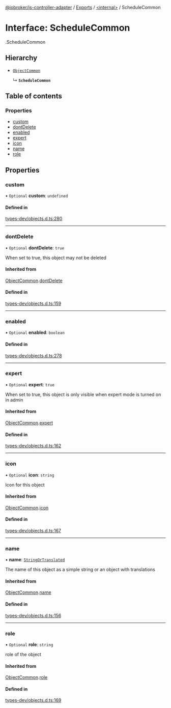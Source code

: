 [@iobroker/js-controller-adapter](../README.md) / [Exports](../modules.md) / [<internal\>](../modules/internal_.md) / ScheduleCommon

# Interface: ScheduleCommon

[<internal>](../modules/internal_.md).ScheduleCommon

## Hierarchy

- [`ObjectCommon`](internal_.ObjectCommon.md)

  ↳ **`ScheduleCommon`**

## Table of contents

### Properties

- [custom](internal_.ScheduleCommon.md#custom)
- [dontDelete](internal_.ScheduleCommon.md#dontdelete)
- [enabled](internal_.ScheduleCommon.md#enabled)
- [expert](internal_.ScheduleCommon.md#expert)
- [icon](internal_.ScheduleCommon.md#icon)
- [name](internal_.ScheduleCommon.md#name)
- [role](internal_.ScheduleCommon.md#role)

## Properties

### custom

• `Optional` **custom**: `undefined`

#### Defined in

[types-dev/objects.d.ts:280](https://github.com/ioBroker/ioBroker.js-controller/blob/d3b924cd/packages/types-dev/objects.d.ts#L280)

___

### dontDelete

• `Optional` **dontDelete**: ``true``

When set to true, this object may not be deleted

#### Inherited from

[ObjectCommon](internal_.ObjectCommon.md).[dontDelete](internal_.ObjectCommon.md#dontdelete)

#### Defined in

[types-dev/objects.d.ts:159](https://github.com/ioBroker/ioBroker.js-controller/blob/d3b924cd/packages/types-dev/objects.d.ts#L159)

___

### enabled

• `Optional` **enabled**: `boolean`

#### Defined in

[types-dev/objects.d.ts:278](https://github.com/ioBroker/ioBroker.js-controller/blob/d3b924cd/packages/types-dev/objects.d.ts#L278)

___

### expert

• `Optional` **expert**: ``true``

When set to true, this object is only visible when expert mode is turned on in admin

#### Inherited from

[ObjectCommon](internal_.ObjectCommon.md).[expert](internal_.ObjectCommon.md#expert)

#### Defined in

[types-dev/objects.d.ts:162](https://github.com/ioBroker/ioBroker.js-controller/blob/d3b924cd/packages/types-dev/objects.d.ts#L162)

___

### icon

• `Optional` **icon**: `string`

Icon for this object

#### Inherited from

[ObjectCommon](internal_.ObjectCommon.md).[icon](internal_.ObjectCommon.md#icon)

#### Defined in

[types-dev/objects.d.ts:167](https://github.com/ioBroker/ioBroker.js-controller/blob/d3b924cd/packages/types-dev/objects.d.ts#L167)

___

### name

• **name**: [`StringOrTranslated`](../modules/internal_.md#stringortranslated)

The name of this object as a simple string or an object with translations

#### Inherited from

[ObjectCommon](internal_.ObjectCommon.md).[name](internal_.ObjectCommon.md#name)

#### Defined in

[types-dev/objects.d.ts:156](https://github.com/ioBroker/ioBroker.js-controller/blob/d3b924cd/packages/types-dev/objects.d.ts#L156)

___

### role

• `Optional` **role**: `string`

role of the object

#### Inherited from

[ObjectCommon](internal_.ObjectCommon.md).[role](internal_.ObjectCommon.md#role)

#### Defined in

[types-dev/objects.d.ts:169](https://github.com/ioBroker/ioBroker.js-controller/blob/d3b924cd/packages/types-dev/objects.d.ts#L169)
